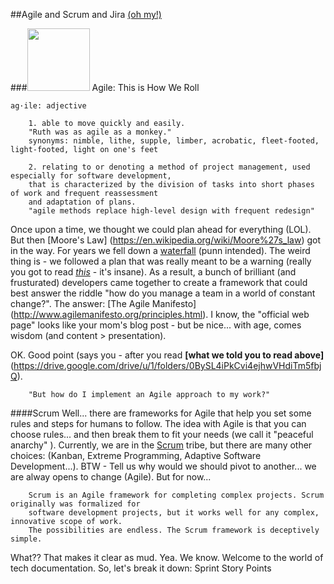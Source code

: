 ##Agile and Scrum and Jira [(oh my!)](https://youtu.be/NecK4MwOfeI)


###<img src="https://github.com/nyu-mhealth/Onboarding/blob/master/Images/scrum.gif" width="100">  Agile: This is How We Roll

    ag·ile: adjective 
    
        1. able to move quickly and easily. 
        "Ruth was as agile as a monkey."  
        synonyms: nimble, lithe, supple, limber, acrobatic, fleet-footed, light-footed, light on one's feet  
        
        2. relating to or denoting a method of project management, used especially for software development,  
        that is characterized by the division of tasks into short phases of work and frequent reassessment   
        and adaptation of plans.
        "agile methods replace high-level design with frequent redesign"  

Once upon a time, we thought we could plan ahead for everything (LOL). But then [Moore's Law] (https://en.wikipedia.org/wiki/Moore%27s_law) got in the way. For years we fell down a [waterfall](https://drive.google.com/drive/u/1/folders/0BySL4iPkCvi4ejhwVHdiTm5fbjQ) (punn intended). The weird thing is - we followed a plan that was really meant to be a warning (really you got to read [*this*](https://drive.google.com/drive/u/1/folders/0BySL4iPkCvi4ejhwVHdiTm5fbjQ) - it's insane). As a result, a bunch of brilliant (and frusturated) developers came together to create a framework that could best answer the riddle "how do you manage a team in a world of constant change?". The answer: [The Agile Manifesto] (http://www.agilemanifesto.org/principles.html). I know, the "official web page" looks like your mom's blog post - but be nice... with age, comes wisdom (and content > presentation).

OK. Good point (says you - after you read **[what we told you to read above]**(https://drive.google.com/drive/u/1/folders/0BySL4iPkCvi4ejhwVHdiTm5fbjQ). 

        "But how do I implement an Agile approach to my work?"
        

####Scrum
Well... there are frameworks for Agile that help you set some rules and steps for humans to follow. The idea with Agile is that you can choose rules... and then break them to fit your needs (we call it "peaceful anarchy" ). Currently, we are in the  [Scrum](https://www.scrumalliance.org/why-scrum) tribe, but there are many other choices: (Kanban, Extreme Programming, Adaptive Software Development...). BTW - Tell us why would we should pivot to another... we are alway opens to change (Agile). But for now...

        Scrum is an Agile framework for completing complex projects. Scrum originally was formalized for  
        software development projects, but it works well for any complex, innovative scope of work.   
        The possibilities are endless. The Scrum framework is deceptively simple.

What?? That makes it clear as mud. Yea. We know. Welcome to the world of tech documentation. So, let's break it down:
Sprint
Story Points

